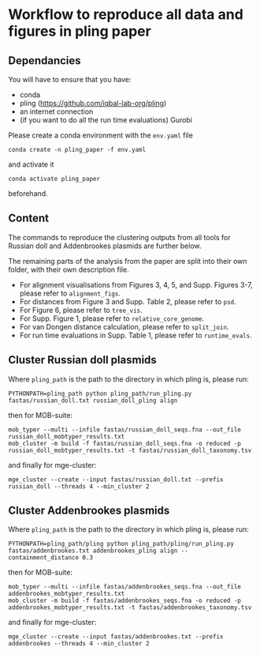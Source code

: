 # Workflow to reproduce all data and figures in pling paper

## Dependancies

You will have to ensure that you have:
- conda
- pling (https://github.com/iqbal-lab-org/pling)
- an internet connection
- (if you want to do all the run time evaluations) Gurobi

Please create a conda environment with the `env.yaml` file
```
conda create -n pling_paper -f env.yaml
```
and activate it
```
conda activate pling_paper
```
beforehand.

## Content

The commands to reproduce the clustering outputs from all tools for Russian doll and Addenbrookes plasmids are further below.

The remaining parts of the analysis from the paper are split into their own folder, with their own description file.

- For alignment visualisations from Figures 3, 4, 5, and Supp. Figures 3-7, please refer to `alignment_figs`.
- For distances from Figure 3 and Supp. Table 2, please refer to `psd`.
- For Figure 6, please refer to `tree_vis`.
- For Supp. Figure 1, please refer to `relative_core_genome`.
- For van Dongen distance calculation, please refer to `split_join`.
- For run time evaluations in Supp. Table 1, please refer to `runtime_evals`.

## Cluster Russian doll plasmids

Where `pling_path` is the path to the directory in which pling is, please run:
```
PYTHONPATH=pling_path python pling_path/run_pling.py fastas/russian_doll.txt russian_doll_pling align

```
then for MOB-suite:
```
mob_typer --multi --infile fastas/russian_doll_seqs.fna --out_file russian_doll_mobtyper_results.txt
mob_cluster -m build -f fastas/russian_doll_seqs.fna -o reduced -p russian_doll_mobtyper_results.txt -t fastas/russian_doll_taxonomy.tsv
```
and finally for mge-cluster:
```
mge_cluster --create --input fastas/russian_doll.txt --prefix russian_doll --threads 4 --min_cluster 2
```

## Cluster Addenbrookes plasmids

Where `pling_path` is the path to the directory in which pling is, please run:
```
PYTHONPATH=pling_path/pling python pling_path/pling/run_pling.py fastas/addenbrookes.txt addenbrookes_pling align --containment_distance 0.3
```
then for MOB-suite:
```
mob_typer --multi --infile fastas/addenbrookes_seqs.fna --out_file addenbrookes_mobtyper_results.txt
mob_cluster -m build -f fastas/addenbrookes_seqs.fna -o reduced -p addenbrookes_mobtyper_results.txt -t fastas/addenbrookes_taxonomy.tsv
```
and finally for mge-cluster:
```
mge_cluster --create --input fastas/addenbrookes.txt --prefix addenbrookes --threads 4 --min_cluster 2
```
